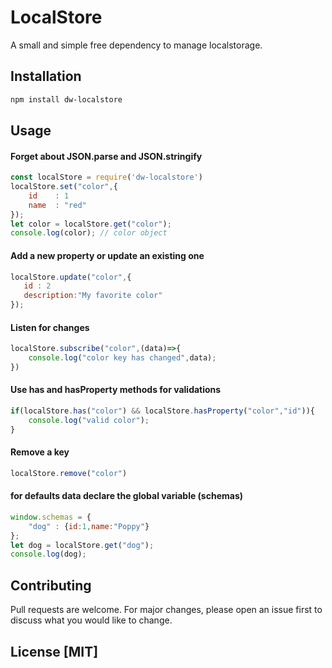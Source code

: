 # LocalStore
A small and simple free dependency to manage localstorage.
## Installation
```bash
npm install dw-localstore
```

## Usage
#### Forget about JSON.parse and JSON.stringify
```javascript
const localStore = require('dw-localstore')
localStore.set("color",{
    id    : 1
    name  : "red" 
});
let color = localStore.get("color"); 
console.log(color); // color object
```
#### Add a new property or update an existing one
```javascript
localStore.update("color",{
   id : 2
   description:"My favorite color"
});
```
#### Listen for changes
```javascript
localStore.subscribe("color",(data)=>{
    console.log("color key has changed",data);
})
```
#### Use has and hasProperty methods for validations
```javascript
if(localStore.has("color") && localStore.hasProperty("color","id")){
    console.log("valid color");
}
```
#### Remove a key
```javascript
localStore.remove("color")
```
#### for defaults data declare the global variable (schemas)
```javascript
window.schemas = {
    "dog" : {id:1,name:"Poppy"}
};
let dog = localStore.get("dog");
console.log(dog);
```
## Contributing
Pull requests are welcome. For major changes, please open an issue first to discuss what you would like to change.

## License [MIT]
